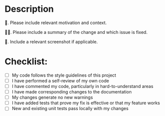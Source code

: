 # Description
🧐. Please include relevant motivation and context.

🧑‍💻. Please include a summary of the change and which issue is fixed. 

📸.  Include a relevant screenshot if applicable.


# Checklist:

- [ ] My code follows the style guidelines of this project
- [ ] I have performed a self-review of my own code
- [ ] I have commented my code, particularly in hard-to-understand areas
- [ ] I have made corresponding changes to the documentation
- [ ] My changes generate no new warnings
- [ ] I have added tests that prove my fix is effective or that my feature works
- [ ] New and existing unit tests pass locally with my changes
